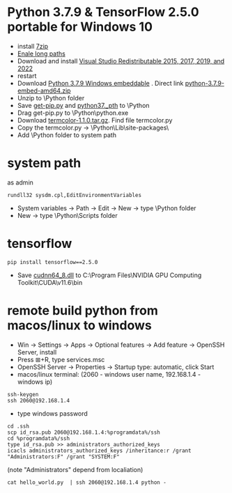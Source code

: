 # Python 3.7.9 & TensorFlow 2.5.0 portable for Windows 10
- install [7zip](https://github.com/rezonn/python-setup)
- [Enale long paths](enable_long_path.reg)
- Download and install [Visual Studio Redistributable 2015, 2017, 2019, and 2022](https://docs.microsoft.com/ru-RU/cpp/windows/latest-supported-vc-redist?view=msvc-160#visual-studio-2015-2017-2019-and-2022)
- restart
- Download [Python 3.7.9 Windows embeddable](https://www.python.org/downloads/windows/) .
Direct link [python-3.7.9-embed-amd64.zip](https://www.python.org/ftp/python/3.7.9/python-3.7.9-embed-amd64.zip)
- Unzip to \Python folder
- Save [get-pip.py](get-pip.py) and [python37._pth](python37._pth) to \Python
- Drag get-pip.py to \Python\python.exe
- Download [termcolor-1.1.0.tar.gz](https://files.pythonhosted.org/packages/8a/48/a76be51647d0eb9f10e2a4511bf3ffb8cc1e6b14e9e4fab46173aa79f981/termcolor-1.1.0.tar.gz). Find file termcolor.py
- Copy the termcolor.py -> \Python\Lib\site-packages\
- Add \Python folder to system path
# system path
as admin
```
rundll32 sysdm.cpl,EditEnvironmentVariables
```
- System variables -> Path -> Edit -> New -> type \Python folder
- New -> type \Python\Scripts folder
# tensorflow
```
pip install tensorflow==2.5.0
```
- Save [cudnn64_8.dll](https://www.dll-files.com/cudnn64_8.dll.html) to C:\Program Files\NVIDIA GPU Computing Toolkit\CUDA\v11.6\bin
# remote build python from macos/linux to windows
- Win -> Settings -> Apps -> Optional features -> Add feature -> OpenSSH Server, install
- Press ⊞+R, type services.msc
- OpenSSH Server -> Properties -> Startup type: automatic, click Start
- macos/linux terminal: (2060 - windows user name, 192.168.1.4 - windows ip)
```
ssh-keygen
ssh 2060@192.168.1.4
```
- type windows password
```
cd .ssh
scp id_rsa.pub 2060@192.168.1.4:%programdata%/ssh
cd %programdata%/ssh
type id_rsa.pub >> administrators_authorized_keys
icacls administrators_authorized_keys /inheritance:r /grant "Administrators:F" /grant "SYSTEM:F"
```
(note "Administrators" depend from localiation)
```
cat hello_world.py  | ssh 2060@192.168.1.4 python -
```
